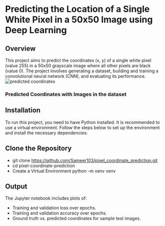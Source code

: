 # Predicting the Location of a Single White Pixel in a 50x50 Image using Deep Learning
## Overview
This project aims to predict the coordinates (x, y) of a single white pixel (value 255) in a 50x50 grayscale image where all other pixels are black (value 0). The project involves generating a dataset, building and training a convolutional neural network (CNN), and evaluating its performance.
![predicted coordinates](https://github.com/user-attachments/assets/a20acd50-d5aa-4dd4-aee6-801a669e4d13)
### Predicted Coordinates with Images in the dataset


## Installation
To run this project, you need to have Python installed. It is recommended to use a virtual environment. Follow the steps below to set up the environment and install the necessary dependencies:

## Clone the Repository
* git clone https://github.com/Sameer103/pixel_coordinate_prediction.git
* cd pixel-coordinate-prediction
* Create a Virtual Environment python -m venv venv

## Output
The Jupyter notebook includes plots of:

* Training and validation loss over epochs.
* Training and validation accuracy over epochs.
* Ground truth vs. predicted coordinates for sample test images.
  
